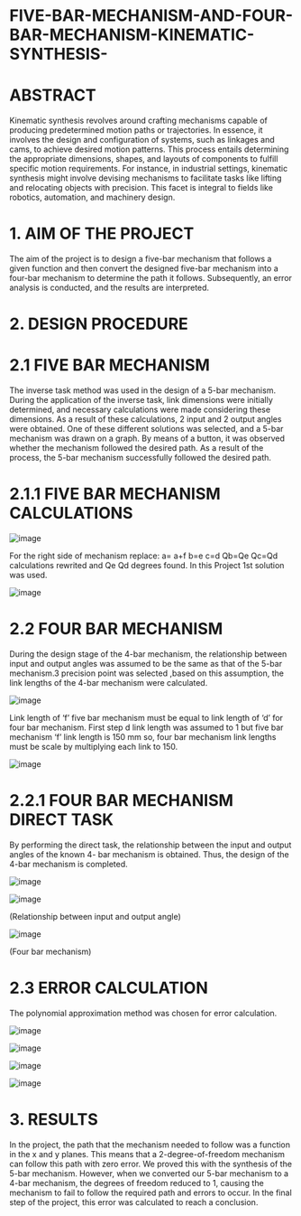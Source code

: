 # FIVE-BAR-MECHANISM-AND-FOUR-BAR-MECHANISM-KINEMATIC-SYNTHESIS-

# ABSTRACT 
 
 
Kinematic synthesis revolves around crafting mechanisms capable of producing predetermined motion paths or trajectories. In essence, it involves the design and configuration of systems, such as linkages and cams, to achieve desired motion patterns. This process entails determining the appropriate dimensions, shapes, and layouts of components to fulfill specific motion requirements. For instance, in industrial settings, kinematic synthesis might involve devising mechanisms to facilitate tasks like lifting and relocating objects with precision. This facet is integral to fields like robotics, automation, and machinery design. 
 
 
# 1. AIM OF THE PROJECT 
 
 
The aim of the project is to design a five-bar mechanism that follows a given function and then convert the designed five-bar mechanism into a four-bar mechanism to determine the path it follows. Subsequently, an error analysis is conducted, and the results are interpreted. 
 
 
# 2. DESIGN PROCEDURE 
 
 
# 2.1 FIVE BAR MECHANISM 
 
 
The inverse task method was used in the design of a 5-bar mechanism. During the application of the inverse task, link dimensions were initially determined, and necessary calculations were made considering these dimensions. As a result of these calculations, 2 input and 2 output angles were obtained. One of these different solutions was selected, and a 5-bar mechanism was drawn on a graph. By means of a button, it was observed whether the mechanism followed the desired path. As a result of the process, the 5-bar mechanism successfully followed the desired path. 

# 2.1.1 FIVE BAR MECHANISM CALCULATIONS 
 
 ![image](https://github.com/user-attachments/assets/c64b0b60-ef56-44dc-b7c6-95e554c7bbe8)

For the right side of mechanism replace: 
a= a+f b=e c=d 
Qb=Qe 
Qc=Qd  calculations rewrited and Qe Qd degrees found. In this Project 1st solution was used. 

  ![image](https://github.com/user-attachments/assets/3dc51d92-9004-40f7-90dc-c3f0fa54e2c2)

# 2.2 FOUR BAR MECHANISM


During the design stage of the 4-bar mechanism, the relationship between input and output angles was assumed to be the same as that of the 5-bar mechanism.3 precision point was selected ,based on this assumption, the link lengths of the 4-bar mechanism were calculated. 
 
 ![image](https://github.com/user-attachments/assets/4e3bf928-9cea-4d17-9260-a14352c9ab62)

 
Link length of ‘f’ five bar mechanism must be equal to link length of ‘d’ for four bar mechanism. First step d link length was assumed to 1 but five bar mechanism ‘f’ link length is 150 mm so, four bar mechanism link lengths must be scale by multiplying each link to 150. 
 
 ![image](https://github.com/user-attachments/assets/bf14fc1d-64b0-4ace-832a-9a2f75f17490)

 
 
# 2.2.1 FOUR BAR MECHANISM DIRECT TASK

By performing the direct task, the relationship between the input and output angles of the known 4- bar mechanism is obtained. Thus, the design of the 4-bar mechanism is completed. 
 
 ![image](https://github.com/user-attachments/assets/06e76fe4-5805-4683-a20e-a14bbd14f2b5)

 
![image](https://github.com/user-attachments/assets/0a42e866-1a7b-4005-9ce1-f81bb6a2466f)


(Relationship between input and output angle) 

 
 ![image](https://github.com/user-attachments/assets/c92fdc99-c85a-4300-80cb-0871f90cec87)

(Four bar mechanism) 

# 2.3 ERROR CALCULATION 
The polynomial approximation method was chosen for error calculation. 
 

 
 ![image](https://github.com/user-attachments/assets/5c5471e7-55d2-4837-9a0b-7752175e3d13)

 ![image](https://github.com/user-attachments/assets/80fbfca1-7512-481d-bc7f-2a2ff4017896)

 
 ![image](https://github.com/user-attachments/assets/bd8ed97a-3b99-4670-94d3-dcd2fd9b1798)

 
 
 ![image](https://github.com/user-attachments/assets/c3feb603-48c3-4e7d-bfd7-bd0f7f535311)

 
 

 
# 3. 	RESULTS 
 
 
In the project, the path that the mechanism needed to follow was a function in the x and y planes. This means that a 2-degree-of-freedom mechanism can follow this path with zero error. We proved this with the synthesis of the 5-bar mechanism. However, when we converted our 5-bar mechanism to a 4-bar mechanism, the degrees of freedom reduced to 1, causing the mechanism to fail to follow the required path and errors to occur. In the final step of the project, this error was calculated to reach a conclusion. 
